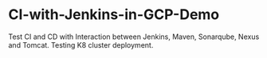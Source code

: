 # CI-with-Jenkins-in-GCP-Demo
Test CI and CD with Interaction between Jenkins, Maven, Sonarqube, Nexus and Tomcat.
Testing K8 cluster deployment.
